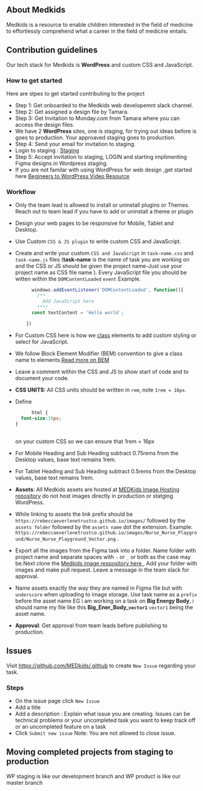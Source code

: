 


<!--

**Here are some ideas to get you started:**

🙋‍♀️ A short introduction - what is your organization all about?
🌈 Contribution guidelines - how can the community get involved?
👩‍💻 Useful resources - where can the community find your docs? Is there anything else the community should know?
🍿 Fun facts - what does your team eat for breakfast?
🧙 Remember, you can do mighty things with the power of [Markdown](https://docs.github.com/github/writing-on-github/getting-started-with-writing-and-formatting-on-github/basic-writing-and-formatting-syntax)
-->
## About Medkids
Medkids is a resource to enable children interested in the field of medicine to effortlessly comprehend 
what a career in the field of medicine entails.

## Contribution guidelines
Our tech stack for Medkids is <strong>WordPress</strong> and custom CSS and JavaScript.
### How to get started
Here are stpes to get started contributing to the project
  - Step 1: Get onboarded to the Medkids web developemnt slack channel.
  - Step 2: Get assigned a design file by Tamara.
  - Step 3: Get Invitation to Monday.com from Tamara where you can access the design files.
  - We have 2 <strong>WordPress</strong> sites, one is staging, for trying out ideas before is goes to production. Your approaved staging goes to production.
  - Step 4: Send your email for invitation to staging.
  - Login to staging : [Staging](https://anatomyisland.org/medkidsstaging.infinityfreeapp.com/wp-admin)
  - Step 5: Accept invitation to staging, LOGIN and starting implimenting Figma designs in Wordpress staging.
  - If you are not familar with using WordPress for web design ,get started here [Begineers to WordPress Video Resource](https://www.youtube.com/watch?v=FMCR_7xVInk)
### Workflow
  - Only the team lead is allowed to install or uninstall plugins or Themes. Reach out to team lead if you have to add or uninstall a theme or plugin
  - Design your web pages to be responsive for Mobile, Tablet and Desktop.
  - Use Custom `CSS & JS plugin` to write custom CSS and JavaScript.
  - Create and write your custom `CSS and JavaScript` in `task-name.css` and `task-name.js` files (<b>task-name</b> is the name of task you are working on and the CSS or JS should be given the project name-Just use your project name as CSS file name ). Every JavaScript file you should be witten within the  `DOMContentLoaded` `event`
    Example.
    ```js
          windows.addEventListener('DOMContentLoaded', function(){
            /**
              Add JavaScript here
            ***/
          const textContent = 'Hello world';
          
        })

    ```
    
  - For Custom CSS here is how we [class](https://rebeccaeverlenegroup.slack.com/files/U0450DR40FP/F06RNSP1C4B/20240327_124725.mp4?origin_team=T021ALT11NU&origin_channel=C020HQB61PF) elements to add custom styling or select for JavaScript.
  
  - We follow Block Element Modifier (BEM) convention to give a class name to elements.[Read more on BEM](https://css-tricks.com/bem-101/)
  - Leave a comment within the CSS and JS to show start of code and to document your code.
  - <b> CSS UNITS: </b> All CSS units should be written in  `rem`, note `1rem = 16px`.
  - Define
    ```css
          html {
      font-size:16px;
    }
        
    ```
    on your custom CSS so we can ensure that 1rem = 16px
  - For Mobile Heading and Sub Heading subtract 0.75rems from the Desktop values, base text remains 1rem.
  - For Tablet Heading and Sub Heading subtract 0.5rems from the Desktop values, base text remains 1rem.
  - <strong>Assets</strong>: All Medkids assets are hosted at [MEDKids Image Hosting repository](https://github.com/MEDkids/images) do not host images directly in production or statging WordPress.
  -  While linking to assets the link prefix should be `https://rebeccaeverlenetrustco.github.io/images/` followed by the `assets folder` followed by the `assets name` dot the extension. Example: `https://rebeccaeverlenetrustco.github.io/images/Nurse_Nurse_Playground/Nurse_Nurse_Playground_Vector.png` .
  - Export all the images from the Figma task into a folder. Name folder with project name and separate spaces with `-` or `_` or both as the case may be.Next clone the [Medkids image respository here ](https://github.com/MEDkids/images), Add your folder with images and make pull request. Leave a message in the team slack for approval.
  - Name assets exactly the way they are named in Figma file but with `underscore` when uploading to image storage. Use task name as a `prefix` before the asset name EG i am working on a task on <b>Big Energy Body</b>, i should name my file like this <b>Big_Ener_Body_`vector1`</b> `vector1` being the asset name.
  - <strong>Approval</strong>: Get approval from team leads before publishing to production.
## Issues
Visit https://github.com/MEDkids/.github to create `New Issue` regarding your task. 
### Steps
  - On the issue page click `New Issue`
  - Add a title
  - Add a description : Explain what issue you are creating. Issues can be technical problems or your uncompleted task you want to keep track off  or an uncompleted feature on a task
  - Click `Submit new issue`
Note: You are not allowed to close issue.
## Moving completed projects from staging to production

WP staging is like our development branch and WP product is like our master branch
